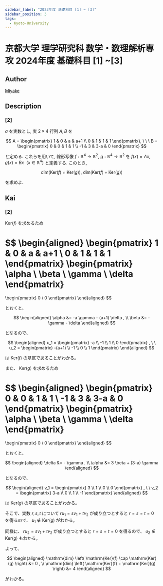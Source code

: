 ```yaml
---
sidebar_label: "2023年度 基礎科目 [1] ~ [3]"
sidebar_position: 3
tags:
  - Kyoto-University
---
```

# 京都大学 理学研究科 数学・数理解析専攻 2024年度 基礎科目 \[1\] ~\[3\]

## **Author**
[Miyake](https://miyake.github.io/exams/index.html)

## **Description**
### \[2\]
$a$ を実数とし, 実 $2 \times 4$ 行列 $A, B$ を

$$
A = \begin{pmatrix}
1 & 0 & a & a+1 \\ 0 & 1 & 1 & 1
\end{pmatrix},
\ \ \ 
B = \begin{pmatrix}
0 & 0 & 1 & 1 \\ -1 & 3 & 3-a & 0
\end{pmatrix}
$$

と定める. これらを用いて, 線形写像 $f: \mathbb{R}^4 \rightarrow \mathbb{R}^2$, $g: \mathbb{R}^4 \rightarrow \mathbb{R}^2$ を $f(x) = Ax$, $g(x) = Bx \ \ (x \in \mathbb{R}^4 )$ と定義する. このとき,

$$
\text{dim}(\text{Ker}(f) \cap \text{Ker}(g)),\  \text{dim}(\text{Ker}(f) + \text{Ker}(g))
$$

を求めよ.

## **Kai**
### \[2\]
$\mathrm{Ker}(f)$ を求めるため

$$
\begin{aligned}
\begin{pmatrix} 1 & 0 & a & a+1 \\ 0 & 1 & 1 & 1 \end{pmatrix}
\begin{pmatrix} \alpha \\ \beta \\ \gamma \\ \delta \end{pmatrix}
=
\begin{pmatrix} 0 \\ 0 \end{pmatrix}
\end{aligned}
$$

とおくと、

$$
\begin{aligned}
\alpha &= -a \gamma - (a+1) \delta
, \\
\beta &= - \gamma - \delta
\end{aligned}
$$

となるので、

$$
\begin{aligned}
u_1 = \begin{pmatrix} -a \\ -1 \\ 1 \\ 0 \end{pmatrix}
, \ \ 
u_2 = \begin{pmatrix} -(a+1) \\ -1 \\ 0 \\ 1 \end{pmatrix}
\end{aligned}
$$

は $\mathrm{Ker}(f)$ の基底であることがわかる。

また、 $\mathrm{Ker}(g)$ を求めるため

$$
\begin{aligned}
\begin{pmatrix} 0 & 0 & 1 & 1 \\ -1 & 3 & 3-a & 0 \end{pmatrix}
\begin{pmatrix} \alpha \\ \beta \\ \gamma \\ \delta \end{pmatrix}
=
\begin{pmatrix} 0 \\ 0 \end{pmatrix}
\end{aligned}
$$

とおくと、

$$
\begin{aligned}
\delta &= - \gamma
, \\
\alpha &= 3 \beta + (3-a) \gamma
\end{aligned}
$$

となるので、

$$
\begin{aligned}
v_1 = \begin{pmatrix} 3 \\ 1 \\ 0 \\ 0 \end{pmatrix}
, \ \ 
v_2 = \begin{pmatrix} 3-a \\ 0 \\ 1 \\ -1 \end{pmatrix}
\end{aligned}
$$

は $\mathrm{Ker}(g)$ の基底であることがわかる。

そこで、実数 $r,s,t$ について
$r u_1 = s v_1 + t v_2$ が成り立つとすると
$r=s=t=0$ を得るので、 $u_1 \notin \mathrm{Ker}(g)$ がわかる。

同様に、 $r u_2 = s v_1 + t v_2$ が成り立つとすると
$r=s=t=0$ を得るので、 $u_2 \notin \mathrm{Ker}(g)$ もわかる。

よって、

$$
\begin{aligned}
\mathrm{dim} \left( \mathrm{Ker}(f) \cap \mathrm{Ker}(g) \right)
&= 0
, \\
\mathrm{dim} \left( \mathrm{Ker}(f) + \mathrm{Ker}(g) \right)
&= 4
\end{aligned}
$$

がわかる。